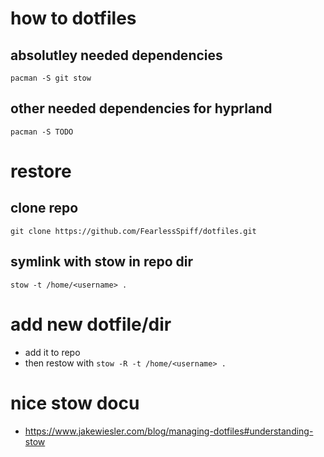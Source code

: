# how to dotfiles

## absolutley needed dependencies
```
pacman -S git stow
```
## other needed dependencies for hyprland
```
pacman -S TODO
```
# restore
## clone repo
`git clone https://github.com/FearlessSpiff/dotfiles.git`
## symlink with stow in repo dir
`stow -t /home/<username> .`

# add new dotfile/dir
* add it to repo
* then restow with `stow -R -t /home/<username> .`

# nice stow docu
* https://www.jakewiesler.com/blog/managing-dotfiles#understanding-stow
